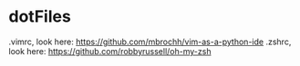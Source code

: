 dotFiles
========
.vimrc, look here: https://github.com/mbrochh/vim-as-a-python-ide
.zshrc, look here: https://github.com/robbyrussell/oh-my-zsh
